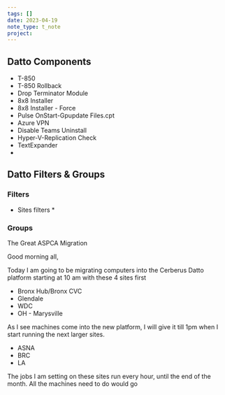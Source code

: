 ```yaml
---
tags: []
date: 2023-04-19
note_type: t_note
project:
---
```



## Datto Components
* T-850
* T-850 Rollback
* Drop Terminator Module
* 8x8 Installer
* 8x8 Installer - Force
* Pulse OnStart-Gpupdate Files.cpt
* Azure VPN
* Disable Teams Uninstall
* Hyper-V-Replication Check
* TextExpander
* 

## Datto Filters & Groups
### Filters
* Sites filters
	* 
### Groups


The Great ASPCA Migration

Good morning all,

Today I am going to be migrating computers into the Cerberus Datto platform starting at 10 am with these 4 sites first
* Bronx Hub/Bronx CVC
* Glendale
* WDC
* OH - Marysville 

As I see machines come into the new platform, I will give it till 1pm when I start running the next larger sites.
* ASNA
* BRC
* LA

The jobs I am setting on these sites run every hour, until the end of the month. All the machines need to do would go 
